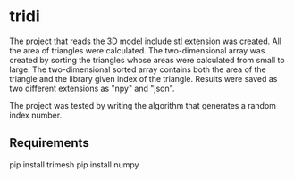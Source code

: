 # tridi

The project that reads the 3D model include stl extension was created.
All the area of triangles were calculated.
The two-dimensional array was created by sorting the triangles whose areas were calculated from small to large.
The two-dimensional sorted array contains both the area of the triangle and the library given index of the triangle.
Results were saved as two different extensions as "npy" and "json".

The project was tested by writing the algorithm that generates a random index number.

## Requirements

pip install trimesh
pip install numpy
